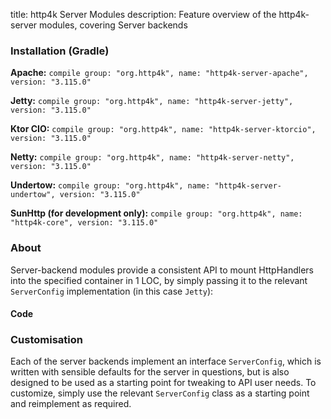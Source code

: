 title: http4k Server Modules
description: Feature overview of the http4k-server modules, covering Server backends

### Installation (Gradle)
**Apache:** ```compile group: "org.http4k", name: "http4k-server-apache", version: "3.115.0"```

**Jetty:** ```compile group: "org.http4k", name: "http4k-server-jetty", version: "3.115.0"```

**Ktor CIO:** ```compile group: "org.http4k", name: "http4k-server-ktorcio", version: "3.115.0"```

**Netty:** ```compile group: "org.http4k", name: "http4k-server-netty", version: "3.115.0"```

**Undertow:** ```compile group: "org.http4k", name: "http4k-server-undertow", version: "3.115.0"```

**SunHttp (for development only):** ```compile group: "org.http4k", name: "http4k-core", version: "3.115.0"```

### About
Server-backend modules provide a consistent API to mount HttpHandlers into the specified container in 1 LOC, by 
simply passing it to the relevant `ServerConfig` implementation (in this case `Jetty`):

#### Code [<img class="octocat"/>](https://github.com/http4k/http4k/blob/master/src/docs/guide/modules/servers/example_http.kt)
<script src="https://gist-it.appspot.com/https://github.com/http4k/http4k/blob/master/src/docs/guide/modules/servers/example_http.kt"></script>

### Customisation
Each of the server backends implement an interface `ServerConfig`, which is written with sensible defaults for the server in questions, 
but is also designed to be used as a starting point for tweaking to API user needs. To customize, simply use the relevant `ServerConfig` 
class as a starting point and reimplement as required.
